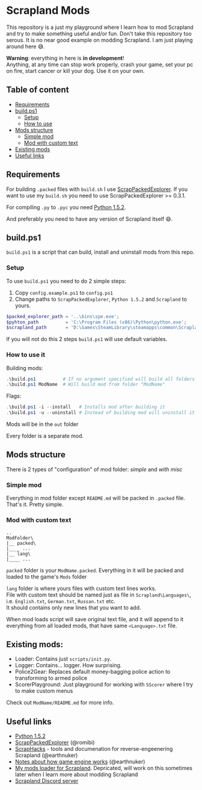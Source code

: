 # Scrapland Mods

This repository is a just my playground where I learn how to mod Scrapland and
try to make something useful and/or fun. Don't take this repository too serous.
It is no near good example on modding Scrapland. I am just playing around here 😅.

**Warning**: everything in here is **in development**! \
Anything, at any time can stop work properly, crash your game, set your pc on
fire, start cancer or kill your dog. Use it on your own.

## Table of content

* [Requirements](#requirements)
* [build.ps1](#buildps1)
    * [Setup](#setup)
	* [How to use](#how-to-use)
* [Mods structure](#mods-structure)
    * [Simple mod](#simple-mod)
    * [Mod with custom text](#mod-with-custom-text)
* [Existing mods](#existing-mods)
* [Useful links](#useful-links)

## Requirements

For building `.packed` files with `build.sh` I use [ScrapPackedExplorer](https://github.com/romibi/Scrap-Packed-Explorer).
If you want to use my `build.sh`  you need to use ScrapPackedExplorer >= 0.3.1.

For compiling `.py` to `.pyc` you need [Python 1.5.2](https://www.python.org/download/releases/1.5/).

And preferably you need to have any version of Scrapland itself 😄.

## build.ps1

`build.ps1` is a script that can build, install and uninstall mods from this
repo.

### Setup

To use `build.ps1` you need to do 2 simple steps:

  1. Copy `config.example.ps1` to `config.ps1`
  2. Change paths to `ScrapPackedExplorer`, `Python 1.5.2` and `Scrapland` to yours.

```powershell
$packed_explorer_path = '..\bins\spe.exe';
$pyhton_path          = 'C:\Program Files (x86)\Python\python.exe';
$scrapland_path       = 'D:\Games\SteamLibrary\steamapps\common\Scrapland';
```

If you will not do this 2 steps `build.ps1` will use default variables.

### How to use it

Building mods:

```powershell
.\build.ps1          # If no argument specified will build all folders except 'bin' and 'out'
.\build.ps1 ModName  # Will build mod from folder "ModName"
```

Flags:

```powershell
.\build.ps1 -i --install   # Installs mod after building it
.\build.ps1 -u --uninstall # Instead of building mod will uninstall it
```

Mods will be in the `out` folder

Every folder is a separate mod.

## Mods structure

There is 2 types of "configuration" of mod folder: *simple* and *with misc*

### Simple mod

Everything in mod folder except `README.md` will be packed in `.packed` file. That's it. Pretty
simple.

### Mod with custom text

```
..
ModFolder\
|__ packed\
|____ ...
|__ lang\
|____ ...
```

`packed` folder is your `ModName.packed`. Everything in it will be packed and
loaded to the game's `Mods` folder

`lang` folder is where yours files with custom text lines works. \
File with custom text should be named just as file in `Scrapland\Languages\`,
i.e. `English.txt`, `German.txt`, `Russan.txt` etc. \
It should contains only new lines that you want to add.

When mod loads script will save original text file, and it will append to it
everything from all loaded mods, that have same `<Language>.txt` file.


## Existing mods:

 - Loader: Contains just `scripts/init.py`.
 - Logger: Contains... logger. How surprising.
 - Police2Gear: Replaces default money-bagging police action to transforming to armed police
 - ScorerPlayground: Just playground for working with `SScorer` where I try to make custom menus

Check out `ModName/README.md` for more info.

## Useful links

 - [Python 1.5.2](https://www.python.org/download/releases/1.5/)
 - [ScrapPackedExplorer](https://github.com/romibi/Scrap-Packed-Explorer) (@romibi)
 - [ScrapHacks](https://gitdab.com/SREP/ScrapHacks) - tools and documenation for reverse-engeenering Scrapland (@earthnuker)
 - [Notes about how game engine works](https://gitdab.com/SREP/Notes) (@earthnuker)
 - [My mods loader for Scrapland](https://gitdab.com/SREP/ScrapModLoader). Depricated, will work on this sometimes later when I learn more about modding Scrapland
 - [Scrapland Discord server](https://discord.gg/eBw2Pzpu4w)
